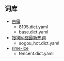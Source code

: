 ## 词库

- [白露](https://github.com/gaboolic/rime-frost/tree/master)
    - 8105.dict.yaml
    - base.dict.yaml
- [搜狗网络最新热词](https://pinyin.sogou.com/dict/detail/index/4)
    - sogou_hot.dict.yaml
- [rime-ice](https://github.com/iDvel/rime-ice)
    - tencent.dict.yaml
